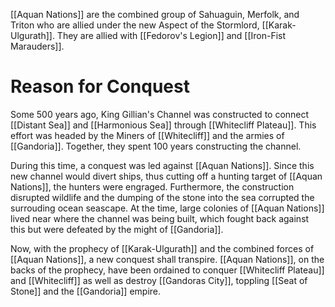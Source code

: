[[Aquan Nations]] are the combined group of Sahuaguin, Merfolk, and Triton who are allied under the new Aspect of the Stormlord, [[Karak-Ulgurath]]. They are allied with [[Fedorov's Legion]] and [[Iron-Fist Marauders]].

# Reason for Conquest
Some 500 years ago, King Gillian's Channel was constructed to connect [[Distant Sea]] and [[Harmonious Sea]] through [[Whitecliff Plateau]]. This effort was headed by the Miners of [[Whitecliff]] and the armies of [[Gandoria]]. Together, they spent 100 years constructing the channel.

During this time, a conquest was led against [[Aquan Nations]]. Since this new channel would divert ships, thus cutting off a hunting target of [[Aquan Nations]], the hunters were engraged. Furthermore, the construction disrupted wildlife and the dumping of the stone into the sea corrupted the surrouding ocean seascape. At the time, large colonies of [[Aquan Nations]] lived near where the channel was being built, which fought back against this but were defeated by the might of [[Gandoria]]. 

Now, with the prophecy of [[Karak-Ulgurath]] and the combined forces of [[Aquan Nations]], a new conquest shall transpire. [[Aquan Nations]], on the backs of the prophecy, have been ordained to conquer [[Whitecliff Plateau]] and [[Whitecliff]] as well as destroy [[Gandoras City]], toppling [[Seat of Stone]] and the [[Gandoria]] empire. 
